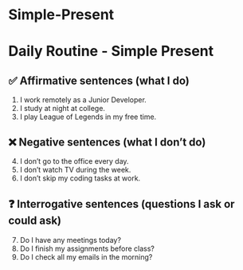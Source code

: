 # Simple-Present
# Daily Routine - Simple Present

## ✅ Affirmative sentences (what I do)
1. I work remotely as a Junior Developer.  
2. I study at night at college.  
3. I play League of Legends in my free time.  

## ❌ Negative sentences (what I don’t do)
4. I don’t go to the office every day.  
5. I don’t watch TV during the week.  
6. I don’t skip my coding tasks at work.  

## ❓ Interrogative sentences (questions I ask or could ask)
7. Do I have any meetings today?  
8. Do I finish my assignments before class?  
9. Do I check all my emails in the morning?  
